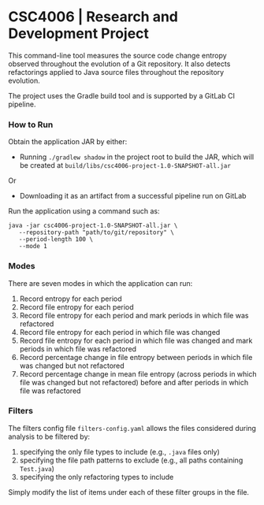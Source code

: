 # CSC4006 | Research and Development Project

This command-line tool measures the source code change entropy observed throughout the evolution of a Git repository. It also detects refactorings applied to Java source files throughout the repository evolution.

The project uses the Gradle build tool and is supported by a GitLab CI pipeline.

### How to Run

Obtain the application JAR by either:

* Running `./gradlew shadow` in the project root to build the JAR, which will be created at `build/libs/csc4006-project-1.0-SNAPSHOT-all.jar`

Or

* Downloading it as an artifact from a successful pipeline run on GitLab

Run the application using a command such as:

```
java -jar csc4006-project-1.0-SNAPSHOT-all.jar \
   --repository-path "path/to/git/repository" \
   --period-length 100 \
   --mode 1
   ```

### Modes

There are seven modes in which the application can run:

1. Record entropy for each period
2. Record file entropy for each period
3. Record file entropy for each period and mark periods in which file was refactored
4. Record file entropy for each period in which file was changed
5. Record file entropy for each period in which file was changed and mark periods in which file was refactored
6. Record percentage change in file entropy between periods in which file was changed but not refactored
7. Record percentage change in mean file entropy (across periods in which file was changed but not refactored) before and after periods in which file was refactored

### Filters

The filters config file `filters-config.yaml` allows the files considered during analysis to be filtered by:

1. specifying the only file types to include (e.g., `.java` files only)
2. specifying the file path patterns to exclude (e.g., all paths containing `Test.java`)
3. specifying the only refactoring types to include

Simply modify the list of items under each of these filter groups in the file.
